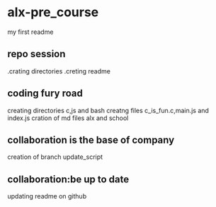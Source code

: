 # alx-pre_course
my first readme
## repo session
.crating directories
.creting readme
## coding fury road
 creating directories c,js and bash
 creatng files c_is_fun.c,main.js and index.js
 cration of md files alx and school
## collaboration is the base of company
 creation of branch update_script
## collaboration:be up to date
updating readme on github
 

